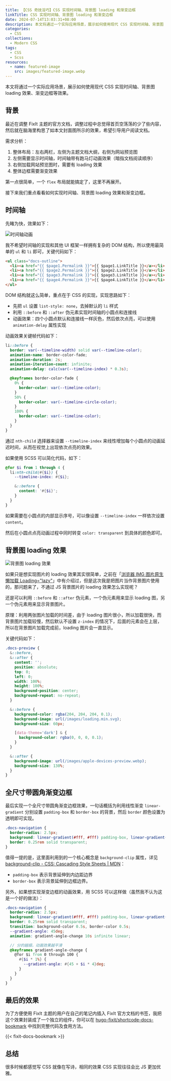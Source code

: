 ```yaml
---
title: 【CSS 奇技淫巧】CSS 实现时间轴、背景图 loading 和渐变边框
linkTitle: CSS 实现时间轴、背景图 loading 和渐变边框
date: 2024-07-14T13:03:31+08:00
description: 本文将通过一个实际应用场景，展示如何使用现代 CSS 实现时间轴、背景图 loading 效果、渐变边框等效果。
categories:
  - CSS
collections:
  - Modern CSS
tags:
  - CSS
  - Scss
resources:
  - name: featured-image
    src: images/featured-image.webp
---
```


本文将通过一个实际应用场景，展示如何使用现代 CSS 实现时间轴、背景图 loading 效果、渐变边框等效果。

<!--more-->

## 背景

最近在调整 FixIt 主题的官方文档，调整过程中总觉得首页空荡荡的少了些内容，然后就在脑海里构思了如本文封面图所示的效果，希望引导用户阅读文档。

需求分析：

1. 整体布局：左右两栏，左侧为主题文档大纲，右侧为网站预览图
2. 左侧需要显示时间轴，时间轴带有跑马灯动画效果（暗指文档阅读顺序）
3. 右侧加载网站预览图时，需要有 loading 效果
4. 整体边框需要渐变效果

第一点很简单，一个 `flex` 布局就能搞定了，这里不再展开。

接下来我们重点看看如何实现时间轴、背景图 loading 效果和渐变边框。

## 时间轴

先睹为快，效果如下：

![时间轴动画](images/demo-outline.gif "从上到下依次点亮时间轴")

我不希望时间轴的实现和其他 UI 框架一样拥有复杂的 DOM 结构，所以使用最简单的 `ul` 和 `li` 即可，关键代码如下：

```html
<ul class="docs-outline">
  <li><a href="{{ $page1.Permalink }}">{{ $page1.LinkTitle }}</a></li>
  <li><a href="{{ $page2.Permalink }}">{{ $page2.LinkTitle }}</a></li>
  <li><a href="{{ $page3.Permalink }}">{{ $page3.LinkTitle }}</a></li>
  <li><a href="{{ $page4.Permalink }}">{{ $page4.LinkTitle }}</a></li>
</ul>
```

DOM 结构就这么简单，重点在于 CSS 的实现，实现思路如下：

- 先把 `ul` 设置 `list-style: none`，去掉默认的 `li` 样式
- 利用 `::before` 和 `::after` 伪元素实现时间轴的小圆点和连接线
- 动画效果：四个小圆点默认和连接线一样灰色，然后依次点亮，可以使用 `animation-delay` 属性实现

动画效果关键帧代码如下：

```scss
li::before {
  border: var(--timeline-width) solid var(--timeline-color);
  animation-name: border-color-fade;
  animation-duration: 2s;
  animation-iteration-count: infinite;
  animation-delay: calc(var(--timeline-index) * 0.3s);

  @keyframes border-color-fade {
    0% {
      border-color: var(--timeline-color);
    }
    50% {
      border-color: var(--timeline-circle-color);
    }
    100% {
      border-color: var(--timeline-color);
    }
  }
}
```

通过 `nth-child` 选择器来设置 `--timeline-index` 来线性增加每个小圆点的动画延迟时间，从而在视觉上出现依次点亮的效果。

如果使用 SCSS 可以简化代码，如下：

```scss
@for $i from 1 through 4 {
  li:nth-child(#{$i}) {
    --timeline-index: #{$i};

    &::before {
      content: '#{$i}';
    }
  }
}
```

如果需要在小圆点的内部显示序号，可以像设置 `--timeline-index` 一样依次设置 `content`。

然后在小圆点点亮动画过程中同时转变 `color: transparent` 到具体的颜色即可。

## 背景图 loading 效果

![背景图 loading 效果](images/demo-loading.gif "先加载 loading 图再加重预览图")

如果只是想实现图片的 loading 效果其实很简单，之前在「[浏览器 IMG 图片原生懒加载 Loading="lazy"](/posts/native-img-loading-lazy/)」中有介绍过，但是这次我是把图片当作背景图片使用的，那问题来了，不通过 JS 背景图片的 loading 效果怎么实现呢？

还是可以利用 `::before` 和 `::after` 伪元素，一个伪元素用来显示 loading 图，另一个伪元素用来显示背景图片。

原理：利用两张图片加载的时间差，由于 loading 图片很小，所以加载很快，而背景图片加载较慢，然后默认不设置 `z-index` 的情况下，后面的元素会在上层，所以在背景图片加载完成前，loading 图片会一直显示。

关键代码如下：

```scss
.docs-preview {
  &::before,
  &::after {
    content: '';
    position: absolute;
    top: 0;
    left: 0;
    width: 100%;
    height: 100%;
    background-position: center;
    background-repeat: no-repeat;
  }

  &::before {
    background-color: rgba(204, 204, 204, 0.1);
    background-image: url(/images/loading.min.svg);
    background-size: 60px;

    [data-theme='dark'] & {
      background-color: rgba(0, 0, 0, 0.1);
    }
  }

  &::after {
    background-image: url(/images/apple-devices-preview.webp);
    background-size: 130%;
  }
}
```

## 全尺寸带圆角渐变边框

最后实现一个全尺寸带圆角渐变边框效果，一句话概括为利用线性渐变 `linear-gradient` 分别设置 `padding-box` 和 `border-box` 的背景，然后 `border` 颜色设置为透明即可实现。

```scss
.docs-navigation {
  border-radius: 2.5px;
  background: linear-gradient(#fff, #fff) padding-box, linear-gradient(45deg, #42d392, #FF7359) border-box;
  border: 0.25rem solid transparent;
}
```

值得一提的是，这里面利用到的一个核心概念是 `background-clip` 属性，详见 [background-clip - CSS: Cascading Style Sheets | MDN](https://developer.mozilla.org/en-US/docs/Web/CSS/background-clip)：

- `padding-box` 表示背景延伸到内边距边界
- `border-box` 表示背景延伸到边框边界。

另外，如果想实现渐变边框的动画效果，用 SCSS 可以这样做（虽然我不认为这是一个好的做法）：

```scss {data-open=false}
.docs-navigation {
  border-radius: 2.5px;
  background: linear-gradient(#fff, #fff) padding-box, linear-gradient(var(--gradient-angle), #42d392, #FF7359) border-box;
  border: 0.25rem solid transparent;
  transition: background-color 0.5s, border-color 0.5s;
  --gradient-angle: 45deg;
  animation: gradient-angle-change 10s infinite linear;

  // 分的越细，动画效果越平滑
  @keyframes gradient-angle-change {
    @for $i from 0 through 100 {
      #{$i * 1%} {
        --gradient-angle: #{45 + $i * 4}deg;
      }
    }
  }
}
```

## 最后的效果

为了方便使用 FixIt 主题的用户在自己的笔记内插入 FixIt 官方文档的书签，我把这个效果封装成了一个独立的组件，你可以在 [hugo-fixit/shortcode-docs-bookmark](https://github.com/hugo-fixit/shortcode-docs-bookmark) 中找到完整代码及食用方法。

{{< fixit-docs-bookmark >}}

## 总结

很多时候都感觉写 CSS 就像在写诗，相同的效果 CSS 实现往往会比 JS 更加优雅。
